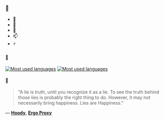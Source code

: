 ### 👋

- 🔭
- 🌱
- 💬
- 📫
- ⚡

#### 🧏

[![Most used languages](https://github-readme-stats-aynah.vercel.app/api/top-langs/?username=aynh&theme=solarized-dark&langs_count=6&layout=compact&hide_title=true)](https://github.com/anuraghazra/github-readme-stats#gh-dark-mode-only)
[![Most used languages](https://github-readme-stats-aynah.vercel.app/api/top-langs/?username=aynh&theme=solarized-light&langs_count=6&layout=compact&hide_title=true)](https://github.com/anuraghazra/github-readme-stats#gh-light-mode-only)

#### 💬

> "A lie is truth, until you recognize it as a lie. To see the truth behind those lies is probably the right thing to do. However, it may not necessarily bring happiness. Lies are Happiness."

&mdash; [**Hoody**](https://myanimelist.net/character.php?q=Hoody&cat=character), [**Ergo Proxy**](https://myanimelist.net/search/all?q=Ergo%20Proxy&cat=all)
